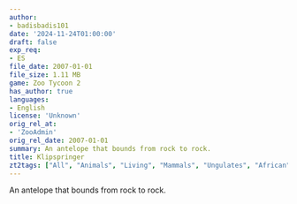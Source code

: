 ```yaml
---
author:
- badisbadis101
date: '2024-11-24T01:00:00'
draft: false
exp_req:
- ES
file_date: 2007-01-01
file_size: 1.11 MB
game: Zoo Tycoon 2
has_author: true
languages:
- English
license: 'Unknown'
orig_rel_at: 
- 'ZooAdmin'
orig_rel_date: 2007-01-01
summary: An antelope that bounds from rock to rock.
title: Klipspringer
zt2tags: ["All", "Animals", "Living", "Mammals", "Ungulates", "African", "Savannah", "ZT2"]
---
```

An antelope that bounds from rock to rock.
